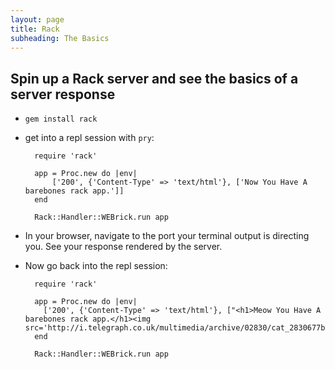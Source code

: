 ```yaml
---
layout: page
title: Rack
subheading: The Basics
---
```


## Spin up a Rack server and see the basics of a server response

* `gem install rack`
* get into a repl session with `pry`:

  ```terminal
    require 'rack'

    app = Proc.new do |env|
        ['200', {'Content-Type' => 'text/html'}, ['Now You Have A barebones rack app.']]
    end

    Rack::Handler::WEBrick.run app
  ```
* In your browser, navigate to the port your terminal output is directing you. See your response rendered by the server.
* Now go back into the repl session:

  ```terminal
    require 'rack'

    app = Proc.new do |env|
      ['200', {'Content-Type' => 'text/html'}, ["<h1>Meow You Have A barebones rack app.</h1><img src='http://i.telegraph.co.uk/multimedia/archive/02830/cat_2830677b.jpg'>"]]
    end

    Rack::Handler::WEBrick.run app
  ```

